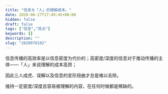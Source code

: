 ```yaml
---
title: "信息与「人」的理解成本。"
date: 2020-06-27T17:49:45+08:00
hidden: false
draft: false
tags: ["信息","观点"]
keywords: []
description: ""
slug: "2020070102"
---
```

信息传播的高效率是以信息密度为代价的；高密度/深度的信息对于推动传播的主体——「人」来说理解的成本高昂；

因此三人成虎、误解以及信息的变形扭曲才总是难以去除。

维持一定密度/深度且容易被理解的内容，在任何时候都是稀缺的。
